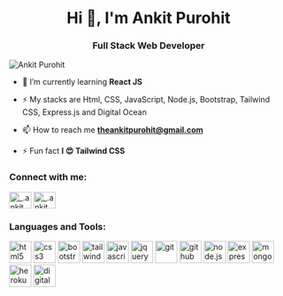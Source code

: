 <h1 align="center">Hi 👋, I'm Ankit Purohit</h1>
<h3 align="center">Full Stack Web Developer</h3>

<p align="left"> <img src="https://komarev.com/ghpvc/?username=TheAnkitPurohit" alt="Ankit Purohit" /> </p>

- 🌱 I’m currently learning **React JS**

- ⚡ My stacks are Html, CSS, JavaScript, Node.js, Bootstrap, Tailwind CSS, Express.js and Digital Ocean

- 📫 How to reach me **theankitpurohit@gmail.com**

- ⚡ Fun fact **I 😍 Tailwind CSS**

<h3 align="left">Connect with me:</h3>
<p align="left">
    <a href="https://www.instagram.com/ankitpurohitofficial/" target="blank"><img align="center" src="https://raw.githubusercontent.com/rahuldkjain/github-profile-readme-generator/master/src/images/icons/Social/instagram.svg" alt="_.ankit purohit._" height="30" width="40" /></a>
    <a href="https://www.linkedin.com/in/theankitpurohit/" target="blank"><img align="center" src="https://cdn.jsdelivr.net/gh/devicons/devicon/icons/linkedin/linkedin-original.svg"  alt="_.ankit purohit._" height="30" width="40" / ></a>
</p>

<h3 align="left">Languages and Tools:</h3>
<p align="left"> 
   <img src="https://cdn.jsdelivr.net/gh/devicons/devicon/icons/html5/html5-original.svg" alt="html5" width="40" height="40" />
      <img src="https://cdn.jsdelivr.net/gh/devicons/devicon/icons/css3/css3-original.svg" alt="css3" width="40" height="40" />
      <img src="https://cdn.jsdelivr.net/gh/devicons/devicon/icons/bootstrap/bootstrap-original.svg" alt="bootstrap5" width="40" height="40" />
      <img src="https://cdn.jsdelivr.net/gh/devicons/devicon/icons/tailwindcss/tailwindcss-original-wordmark.svg" alt="tailwindcss" width="40" height="40" />
      <img src="https://cdn.jsdelivr.net/gh/devicons/devicon/icons/javascript/javascript-original.svg" alt="javascript" width="40" height="40" />
      <img src="https://cdn.jsdelivr.net/gh/devicons/devicon/icons/jquery/jquery-original-wordmark.svg" alt="jquery" width="40" height="40" />
      <img src="https://cdn.jsdelivr.net/gh/devicons/devicon/icons/git/git-original.svg" alt="git" width="40" height="40" />
      <img src="https://cdn.jsdelivr.net/gh/devicons/devicon/icons/github/github-original.svg" alt="github" width="40" height="40" />
      <img src="https://cdn.jsdelivr.net/gh/devicons/devicon/icons/nodejs/nodejs-original-wordmark.svg" alt="node.js" width="40" height="40" />
      <img src="https://cdn.jsdelivr.net/gh/devicons/devicon/icons/express/express-original.svg" alt="express" width="40" height="40" />
      <img src="https://cdn.jsdelivr.net/gh/devicons/devicon/icons/mongodb/mongodb-original-wordmark.svg" alt="mongodb" width="40" height="40" />
      <img src="https://cdn.jsdelivr.net/gh/devicons/devicon/icons/heroku/heroku-original-wordmark.svg" alt="heroku" width="40" height="40" />
      <img src="https://cdn.jsdelivr.net/gh/devicons/devicon/icons/digitalocean/digitalocean-original-wordmark.svg" alt="digitalocean" width="40" height="40" />
  </p>


